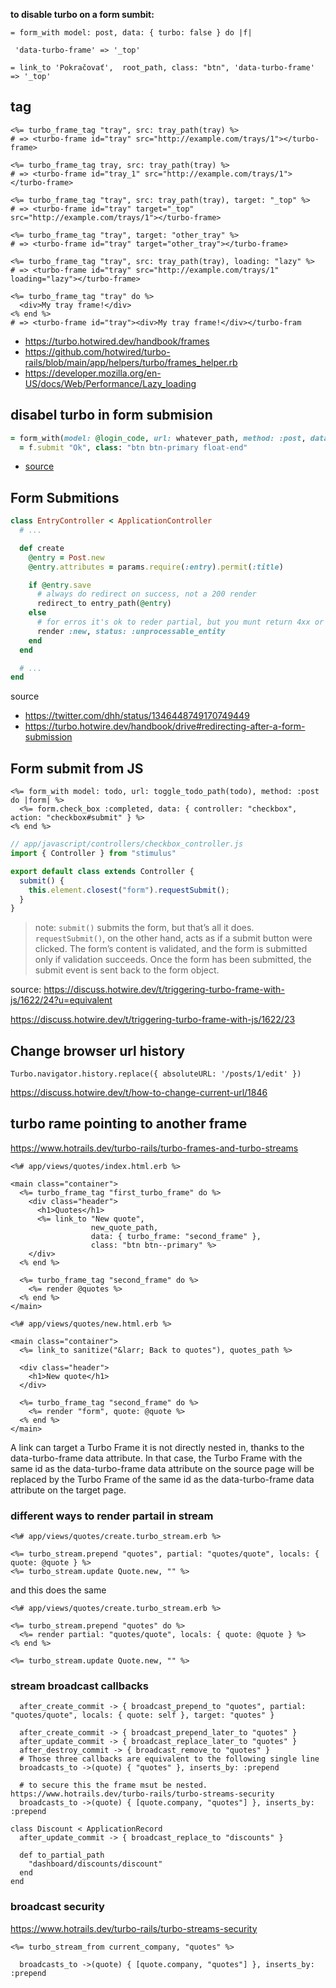 
**to disable turbo on a form sumbit:**
```
= form_with model: post, data: { turbo: false } do |f|
```


` 'data-turbo-frame' => '_top'`

```
= link_to 'Pokračovať',  root_path, class: "btn", 'data-turbo-frame' => '_top'

```

## tag

```erb
<%= turbo_frame_tag "tray", src: tray_path(tray) %>
# => <turbo-frame id="tray" src="http://example.com/trays/1"></turbo-frame>

<%= turbo_frame_tag tray, src: tray_path(tray) %>
# => <turbo-frame id="tray_1" src="http://example.com/trays/1"></turbo-frame>

<%= turbo_frame_tag "tray", src: tray_path(tray), target: "_top" %>
# => <turbo-frame id="tray" target="_top" src="http://example.com/trays/1"></turbo-frame>

<%= turbo_frame_tag "tray", target: "other_tray" %>
# => <turbo-frame id="tray" target="other_tray"></turbo-frame>

<%= turbo_frame_tag "tray", src: tray_path(tray), loading: "lazy" %>
# => <turbo-frame id="tray" src="http://example.com/trays/1" loading="lazy"></turbo-frame>

<%= turbo_frame_tag "tray" do %>
  <div>My tray frame!</div>
<% end %>
# => <turbo-frame id="tray"><div>My tray frame!</div></turbo-fram
```

* https://turbo.hotwired.dev/handbook/frames
* https://github.com/hotwired/turbo-rails/blob/main/app/helpers/turbo/frames_helper.rb
* https://developer.mozilla.org/en-US/docs/Web/Performance/Lazy_loading

## disabel turbo in form submision

```ruby
= form_with(model: @login_code, url: whatever_path, method: :post, data: { 'turbo': false }) do |f|
  = f.submit "Ok", class: "btn btn-primary float-end"
```

* [source](https://github.com/hotwired/turbo-rails/issues/31)


## Form Submitions

```ruby
class EntryController < ApplicationController
  # ...

  def create
    @entry = Post.new
    @entry.attributes = params.require(:entry).permit(:title)

    if @entry.save
      # always do redirect on success, not a 200 render
      redirect_to entry_path(@entry)
    else
      # for erros it's ok to reder partial, but you munt return 4xx or 5xx erros
      render :new, status: :unprocessable_entity
    end
  end

  # ...
end
```

source

* <https://twitter.com/dhh/status/1346448749170749449>
* <https://turbo.hotwire.dev/handbook/drive#redirecting-after-a-form-submission>

## Form submit from JS

```erb
<%= form_with model: todo, url: toggle_todo_path(todo), method: :post do |form| %>
  <%= form.check_box :completed, data: { controller: "checkbox", action: "checkbox#submit" } %>
<% end %>
```


```js
// app/javascript/controllers/checkbox_controller.js
import { Controller } from "stimulus"

export default class extends Controller {
  submit() {
    this.element.closest("form").requestSubmit();
  }
}
```

> note:  `submit()` submits the form, but that’s all it does. `requestSubmit()`, on the other hand, acts as if a submit button were clicked. The form’s content is validated, and the form is submitted only if validation succeeds. Once the form has been submitted, the submit event is sent back to the form object.


source:
<https://discuss.hotwire.dev/t/triggering-turbo-frame-with-js/1622/24?u=equivalent>

<https://discuss.hotwire.dev/t/triggering-turbo-frame-with-js/1622/23>


## Change browser url history

```
Turbo.navigator.history.replace({ absoluteURL: '/posts/1/edit' })
```

<https://discuss.hotwire.dev/t/how-to-change-current-url/1846>



## turbo rame pointing to another frame

https://www.hotrails.dev/turbo-rails/turbo-frames-and-turbo-streams

```
<%# app/views/quotes/index.html.erb %>

<main class="container">
  <%= turbo_frame_tag "first_turbo_frame" do %>
    <div class="header">
      <h1>Quotes</h1>
      <%= link_to "New quote",
                  new_quote_path,
                  data: { turbo_frame: "second_frame" },
                  class: "btn btn--primary" %>
    </div>
  <% end %>

  <%= turbo_frame_tag "second_frame" do %>
    <%= render @quotes %>
  <% end %>
</main>

<%# app/views/quotes/new.html.erb %>

<main class="container">
  <%= link_to sanitize("&larr; Back to quotes"), quotes_path %>

  <div class="header">
    <h1>New quote</h1>
  </div>

  <%= turbo_frame_tag "second_frame" do %>
    <%= render "form", quote: @quote %>
  <% end %>
</main>
```

A link can target a Turbo Frame it is not directly nested in, thanks to the data-turbo-frame data attribute. In that case, the Turbo Frame with the same id as the data-turbo-frame data attribute on the source page will be replaced by the Turbo Frame of the same id as the data-turbo-frame data attribute on the target page.



### different ways to render partail in stream

```
<%# app/views/quotes/create.turbo_stream.erb %>

<%= turbo_stream.prepend "quotes", partial: "quotes/quote", locals: { quote: @quote } %>
<%= turbo_stream.update Quote.new, "" %>

```

and this does the same

```
<%# app/views/quotes/create.turbo_stream.erb %>

<%= turbo_stream.prepend "quotes" do %>
  <%= render partial: "quotes/quote", locals: { quote: @quote } %>
<% end %>

<%= turbo_stream.update Quote.new, "" %>

```


### stream broadcast callbacks

```
  after_create_commit -> { broadcast_prepend_to "quotes", partial: "quotes/quote", locals: { quote: self }, target: "quotes" }
  
  after_create_commit -> { broadcast_prepend_later_to "quotes" }
  after_update_commit -> { broadcast_replace_later_to "quotes" }
  after_destroy_commit -> { broadcast_remove_to "quotes" }
  # Those three callbacks are equivalent to the following single line
  broadcasts_to ->(quote) { "quotes" }, inserts_by: :prepend

  # to secure this the frame msut be nested. https://www.hotrails.dev/turbo-rails/turbo-streams-security
  broadcasts_to ->(quote) { [quote.company, "quotes"] }, inserts_by: :prepend

```

```
class Discount < ApplicationRecord
  after_update_commit -> { broadcast_replace_to "discounts" }

  def to_partial_path
    "dashboard/discounts/discount"
  end
end
```

### broadcast security 

https://www.hotrails.dev/turbo-rails/turbo-streams-security

```
<%= turbo_stream_from current_company, "quotes" %>

  broadcasts_to ->(quote) { [quote.company, "quotes"] }, inserts_by: :prepend

```
